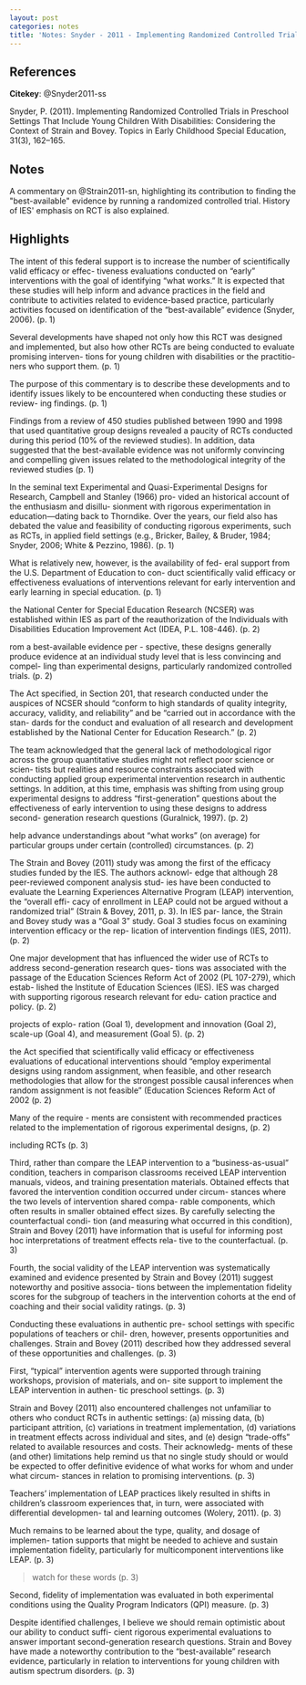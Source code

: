 ```yaml
---
layout: post
categories: notes
title: 'Notes: Snyder - 2011 - Implementing Randomized Controlled Trials in Preschool Settings That Include Young Children With Disabilities'
---
```


## References

**Citekey**: @Snyder2011-ss

Snyder, P. (2011). Implementing Randomized Controlled Trials in Preschool Settings That Include Young Children With Disabilities: Considering the Context of Strain and Bovey. Topics in Early Childhood Special Education, 31(3), 162–165.

## Notes

A commentary on @Strain2011-sn, highlighting its contribution to finding the "best-available" evidence by running a randomized controlled trial. History of IES' emphasis on RCT is also explained. 

## Highlights

The intent of this federal support is to increase the number of scientifically valid efficacy or effec- tiveness evaluations conducted on “early” interventions with the goal of identifying “what works.” It is expected that these studies will help inform and advance practices in the field and contribute to activities related to evidence-based practice, particularly activities focused on identification of the “best-available” evidence (Snyder, 2006). (p. 1)

Several developments have shaped not only how this RCT was designed and implemented, but also how other RCTs are being conducted to evaluate promising interven- tions for young children with disabilities or the practitio- ners who support them. (p. 1)

The purpose of this commentary is to describe these developments and to identify issues likely to be encountered when conducting these studies or review- ing findings. (p. 1)

Findings from a review of 450 studies published between 1990 and 1998 that used quantitative group designs revealed a paucity of RCTs conducted during this period (10% of the reviewed studies). In addition, data suggested that the best-available evidence was not uniformly convincing and compelling given issues related to the methodological integrity of the reviewed studies (p. 1)

In the seminal text Experimental and Quasi-Experimental Designs for Research, Campbell and Stanley (1966) pro- vided an historical account of the enthusiasm and disillu- sionment with rigorous experimentation in education—dating back to Thorndike. Over the years, our field also has debated the value and feasibility of conducting rigorous experiments, such as RCTs, in applied field settings (e.g., Bricker, Bailey, & Bruder, 1984; Snyder, 2006; White & Pezzino, 1986). (p. 1)

What is relatively new, however, is the availability of fed- eral support from the U.S. Department of Education to con- duct scientifically valid efficacy or effectiveness evaluations of interventions relevant for early intervention and early learning in special education. (p. 1)

the National Center for Special Education Research (NCSER) was established within IES as part of the reauthorization of the Individuals with Disabilities Education Improvement Act (IDEA, P.L. 108-446). (p. 2)

rom a best-available evidence per - spective, these designs generally produce evidence at an individual study level that is less convincing and compel- ling than experimental designs, particularly randomized controlled trials. (p. 2)

The Act specified, in Section 201, that research conducted under the auspices of NCSER should “conform to high standards of quality integrity, accuracy, validity, and reliability” and be “carried out in accordance with the stan- dards for the conduct and evaluation of all research and development established by the National Center for Education Research.” (p. 2)

The team acknowledged that the general lack of methodological rigor across the group quantitative studies might not reflect poor science or scien- tists but realities and resource constraints associated with conducting applied group experimental intervention research in authentic settings. In addition, at this time, emphasis was shifting from using group experimental designs to address “first-generation” questions about the effectiveness of early intervention to using these designs to address second- generation research questions (Guralnick, 1997). (p. 2)

help advance understandings about “what works” (on average) for particular groups under certain (controlled) circumstances. (p. 2)

The Strain and Bovey (2011) study was among the first of the efficacy studies funded by the IES. The authors acknowl- edge that although 28 peer-reviewed component analysis stud- ies have been conducted to evaluate the Learning Experiences Alternative Program (LEAP) intervention, the “overall effi- cacy of enrollment in LEAP could not be argued without a randomized trial” (Strain & Bovey, 2011, p. 3). In IES par- lance, the Strain and Bovey study was a “Goal 3” study. Goal 3 studies focus on examining intervention efficacy or the rep- lication of intervention findings (IES, 2011). (p. 2)

One major development that has influenced the wider use of RCTs to address second-generation research ques- tions was associated with the passage of the Education Sciences Reform Act of 2002 (PL 107-279), which estab- lished the Institute of Education Sciences (IES). IES was charged with supporting rigorous research relevant for edu- cation practice and policy. (p. 2)

projects of explo- ration (Goal 1), development and innovation (Goal 2), scale-up (Goal 4), and measurement (Goal 5). (p. 2)

the Act specified that scientifically valid efficacy or effectiveness evaluations of educational interventions should “employ experimental designs using random assignment, when feasible, and other research methodologies that allow for the strongest possible causal inferences when random assignment is not feasible” (Education Sciences Reform Act of 2002 (p. 2)

Many of the require - ments are consistent with recommended practices related to the implementation of rigorous experimental designs, (p. 2)

including RCTs (p. 3)

Third, rather than compare the LEAP intervention to a “business-as-usual” condition, teachers in comparison classrooms received LEAP intervention manuals, videos, and training presentation materials. Obtained effects that favored the intervention condition occurred under circum- stances where the two levels of intervention shared compa- rable components, which often results in smaller obtained effect sizes. By carefully selecting the counterfactual condi- tion (and measuring what occurred in this condition), Strain and Bovey (2011) have information that is useful for informing post hoc interpretations of treatment effects rela- tive to the counterfactual. (p. 3)

Fourth, the social validity of the LEAP intervention was systematically examined and evidence presented by Strain and Bovey (2011) suggest noteworthy and positive associa- tions between the implementation fidelity scores for the subgroup of teachers in the intervention cohorts at the end of coaching and their social validity ratings. (p. 3)

Conducting these evaluations in authentic pre- school settings with specific populations of teachers or chil- dren, however, presents opportunities and challenges. Strain and Bovey (2011) described how they addressed several of these opportunities and challenges. (p. 3)

First, “typical” intervention agents were supported through training workshops, provision of materials, and on- site support to implement the LEAP intervention in authen- tic preschool settings. (p. 3)

Strain and Bovey (2011) also encountered challenges not unfamiliar to others who conduct RCTs in authentic settings: (a) missing data, (b) participant attrition, (c) variations in treatment implementation, (d) variations in treatment effects across individual and sites, and (e) design “trade-offs” related to available resources and costs. Their acknowledg- ments of these (and other) limitations help remind us that no single study should or would be expected to offer definitive evidence of what works for whom and under what circum- stances in relation to promising interventions. (p. 3)

Teachers’ implementation of LEAP practices likely resulted in shifts in children’s classroom experiences that, in turn, were associated with differential developmen- tal and learning outcomes (Wolery, 2011). (p. 3)

Much remains to be learned about the type, quality, and dosage of implemen- tation supports that might be needed to achieve and sustain implementation fidelity, particularly for multicomponent interventions like LEAP. (p. 3)

> watch for these words (p. 3)

Second, fidelity of implementation was evaluated in both experimental conditions using the Quality Program Indicators (QPI) measure. (p. 3)

Despite identified challenges, I believe we should remain optimistic about our ability to conduct suffi- cient rigorous experimental evaluations to answer important second-generation research questions. Strain and Bovey have made a noteworthy contribution to the “best-available” research evidence, particularly in relation to interventions for young children with autism spectrum disorders. (p. 3)
